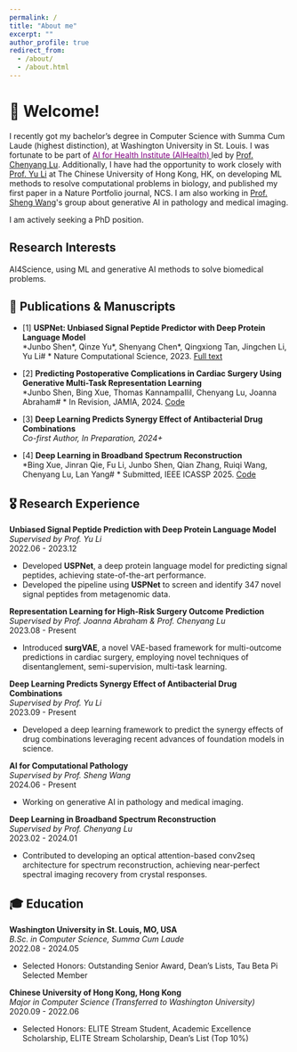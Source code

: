```yaml
---
permalink: /
title: "About me"
excerpt: ""
author_profile: true
redirect_from: 
  - /about/
  - /about.html
---
```


👋 Welcome!
======

I recently got my bachelor’s degree in Computer Science with Summa Cum Laude (highest distinction), at Washington University in St. Louis. I was fortunate to be part of [<span style="color:purple;">AI for Health Institute (AIHealth) </span>](https://aihealth.wustl.edu/leadership/) led by [Prof. Chenyang Lu](https://www.cse.wustl.edu/~lu/). Additionally, I have had the opportunity to work closely with [Prof. Yu Li](https://liyu95.com/) at The Chinese University of Hong Kong, HK, on developing ML methods to resolve computational problems in biology, and published my first paper in a Nature Portfolio journal, NCS. I am also working in [Prof. Sheng Wang](https://homes.cs.washington.edu/~swang/)'s group about generative AI in pathology and medical imaging.

I am actively seeking a PhD position.

Research Interests
------
AI4Science, using ML and generative AI methods to solve biomedical problems.

<!--
AI for Science (developing machine learning methods to resolve computational problems in biology), AI for Healthcare (EHR-based patient modeling and prediction, etc.)
I am working on AI for Healthcare and Medicine, focusing on EHR-based patient modeling and prediction, supervised by [Prof. Chenyang Lu](https://www.cse.wustl.edu/~lu/) at Washington University in St. Louis.

I am working on AI for Science, developing machine learning methods to resolve computational problems in biology, supervised by [Prof. Yu Li](https://liyu95.com/) at The Chinese University of Hong Kong.-->


## 📝 Publications & Manuscripts

- [1] **USPNet: Unbiased Signal Peptide Predictor with Deep Protein Language Model**  
  *Junbo Shen\*, Qinze Yu\*, Shenyang Chen\*, Qingxiong Tan, Jingchen Li, Yu Li\# *
  Nature Computational Science, 2023. [Full text](https://rdcu.be/dtupB)
  
- [2] **Predicting Postoperative Complications in Cardiac Surgery Using Generative Multi-Task Representation Learning**  
  *Junbo Shen, Bing Xue, Thomas Kannampallil, Chenyang Lu, Joanna Abraham\# *
  In Revision, JAMIA, 2024. [Code](https://github.com/ai4biomedicine/surgVAE)
  
- [3] **Deep Learning Predicts Synergy Effect of Antibacterial Drug Combinations**  
  *Co-first Author, In Preparation, 2024+*
  
- [4] **Deep Learning in Broadband Spectrum Reconstruction**  
  *Bing Xue, Jinran Qie, Fu Li, Junbo Shen, Qian Zhang, Ruiqi Wang, Chenyang Lu, Lan Yang\# *
  Submitted, IEEE ICASSP 2025. [Code](https://github.com/JunboShen/spectrum_reconstruction_with_noise)

## 🎖 Research Experience

**Unbiased Signal Peptide Prediction with Deep Protein Language Model**  
*Supervised by Prof. Yu Li*  
2022.06 - 2023.12  
- Developed **USPNet**, a deep protein language model for predicting signal peptides, achieving state-of-the-art performance.
- Developed the pipeline using **USPNet** to screen and identify 347 novel signal peptides from metagenomic data.

**Representation Learning for High-Risk Surgery Outcome Prediction**  
*Supervised by Prof. Joanna Abraham & Prof. Chenyang Lu*  
2023.08 - Present  
- Introduced **surgVAE**, a novel VAE-based framework for multi-outcome predictions in cardiac surgery, employing novel techniques of disentanglement, semi-supervision, multi-task learning.

**Deep Learning Predicts Synergy Effect of Antibacterial Drug Combinations**  
*Supervised by Prof. Yu Li*  
2023.09 - Present  
- Developed a deep learning framework to predict the synergy effects of drug combinations leveraging recent advances of foundation models in science.

**AI for Computational Pathology**  
*Supervised by Prof. Sheng Wang*  
2024.06 - Present  
- Working on generative AI in pathology and medical imaging.

**Deep Learning in Broadband Spectrum Reconstruction**  
*Supervised by Prof. Chenyang Lu*  
2023.02 - 2024.01  
- Contributed to developing an optical attention-based conv2seq architecture for spectrum reconstruction, achieving near-perfect spectral imaging recovery from crystal responses. 
  
## 🎓 Education

**Washington University in St. Louis, MO, USA**  
*B.Sc. in Computer Science, Summa Cum Laude*  
2022.08 - 2024.05  
- Selected Honors: Outstanding Senior Award, Dean’s Lists, Tau Beta Pi Selected Member  

**Chinese University of Hong Kong, Hong Kong**  
*Major in Computer Science (Transferred to Washington University)*  
2020.09 - 2022.06  
- Selected Honors: ELITE Stream Student, Academic Excellence Scholarship, ELITE Stream Scholarship, Dean’s List (Top 10%)  


